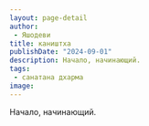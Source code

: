```yaml
---
layout: page-detail
author:
 - Яшодеви
title: каништха
publishDate: "2024-09-01"
description: Начало, начинающий.
tags:
 - санатана дхарма
image: 
---
```


Начало, начинающий.

